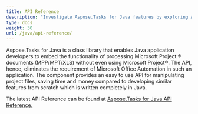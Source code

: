 ```yaml
---
title: API Reference
description: "Investigate Aspose.Tasks for Java features by exploring API reference documentation and create, modify, save or export MPP or Primavera (XER/XML) files without using of Microsoft Project."
type: docs
weight: 30
url: /java/api-reference/
---
```


Aspose.Tasks for Java is a class library that enables Java application developers to embed the functionality of processing Microsoft Project ® documents (MPP/MPT/XLS) without even using Microsoft Project®. The API, hence, eliminates the requirement of Microsoft Office Automation in such an application. The component provides an easy to use API for manipulating project files, saving time and money compared to developing similar features from scratch which is written completely in Java.

The latest API Reference can be found at [Aspose.Tasks for Java API Reference.](https://apireference.aspose.com/tasks/java)
